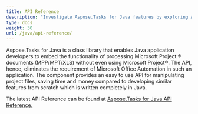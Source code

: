 ```yaml
---
title: API Reference
description: "Investigate Aspose.Tasks for Java features by exploring API reference documentation and create, modify, save or export MPP or Primavera (XER/XML) files without using of Microsoft Project."
type: docs
weight: 30
url: /java/api-reference/
---
```


Aspose.Tasks for Java is a class library that enables Java application developers to embed the functionality of processing Microsoft Project ® documents (MPP/MPT/XLS) without even using Microsoft Project®. The API, hence, eliminates the requirement of Microsoft Office Automation in such an application. The component provides an easy to use API for manipulating project files, saving time and money compared to developing similar features from scratch which is written completely in Java.

The latest API Reference can be found at [Aspose.Tasks for Java API Reference.](https://apireference.aspose.com/tasks/java)
